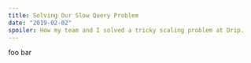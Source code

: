 ```yaml
---
title: Solving Our Slow Query Problem
date: "2019-02-02"
spoiler: How my team and I solved a tricky scaling problem at Drip.
---
```


foo bar
